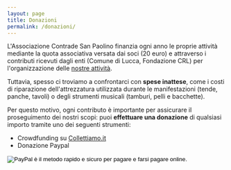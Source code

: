 ```yaml
---
layout: page
title: Donazioni
permalink: /donazioni/
---
```


L'Associazione Contrade San Paolino finanzia ogni anno le proprie attività
mediante la quota associativa versata dai soci (20 euro) e attraverso i
contributi ricevuti dagli enti (Comune di Lucca, Fondazione CRL) per
l'organizzazione delle [nostre attività](/about/).

Tuttavia, spesso ci troviamo a confrontarci con **spese inattese**, come i costi di
riparazione dell'attrezzatura utilizzata durante le manifestazioni (tende,
panche, tavoli) o degli strumenti musicali (tamburi, pelli e bacchette).

Per questo motivo, ogni contributo è importante per assicurare il proseguimento
dei nostri scopi: puoi **effettuare una donazione** di qualsiasi importo tramite
uno dei seguenti strumenti:

* Crowdfunding su [Collettiamo.it](https://www.collettiamo.it/colletta/wrcc7gfc)
* Donazione Paypal

<form action="https://www.paypal.com/cgi-bin/webscr" method="post" target="_top">
<input type="hidden" name="cmd" value="_s-xclick">
<input type="hidden" name="hosted_button_id" value="E5BX6QVGSPXUU">
<input type="image" src="https://www.paypalobjects.com/it_IT/IT/i/btn/btn_donateCC_LG.gif" border="0" name="submit" alt="PayPal è il metodo rapido e sicuro per pagare e farsi pagare online.">
<img alt="" border="0" src="https://www.paypalobjects.com/it_IT/i/scr/pixel.gif" width="1" height="1">
</form>
